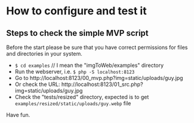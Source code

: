 # How to configure and test it

## Steps to check the simple MVP script

Before the start please be sure that you have correct permissions for files and directories in your system.

* `$ cd examples` // I mean the "imgToWeb/examples" directory
* Run the webserver, i.e. `$ php -S localhost:8123`
* Go to http://localhost:8123/00_mvp.php?img=static/uploads/guy.jpg
* Or check the URL: http://localhost:8123/01_src.php?img=static/uploads/guy.jpg
* Check the "tests/resized" directory, expected is to get `examples/resized/static/uploads/guy.webp` file

Have fun.